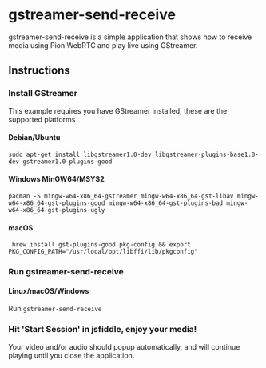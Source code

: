 # gstreamer-send-receive
gstreamer-send-receive is a simple application that shows how to receive media using Pion WebRTC and play live using GStreamer.

## Instructions
### Install GStreamer
This example requires you have GStreamer installed, these are the supported platforms
#### Debian/Ubuntu
`sudo apt-get install libgstreamer1.0-dev libgstreamer-plugins-base1.0-dev gstreamer1.0-plugins-good`
#### Windows MinGW64/MSYS2
`pacman -S mingw-w64-x86_64-gstreamer mingw-w64-x86_64-gst-libav mingw-w64-x86_64-gst-plugins-good mingw-w64-x86_64-gst-plugins-bad mingw-w64-x86_64-gst-plugins-ugly`
#### macOS
` brew install gst-plugins-good pkg-config && export PKG_CONFIG_PATH="/usr/local/opt/libffi/lib/pkgconfig"`

### Run gstreamer-send-receive
#### Linux/macOS/Windows
Run `gstreamer-send-receive`

### Hit 'Start Session' in jsfiddle, enjoy your media!
Your video and/or audio should popup automatically, and will continue playing until you close the application.
